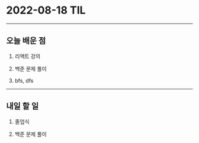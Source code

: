# 2022-08-18 TIL

---

## 오늘 배운 점

1. 리액트 강의

2. 백준 문제 풀이

3. bfs, dfs

---

## 내일 할 일

1. 졸업식

2. 백준 문제 풀이